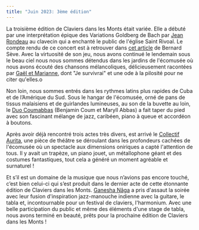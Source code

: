 ```yaml
---
title: "Juin 2023: 3ème édition"
---
```


La troisième édition de Claviers dans les Monts était variée. Elle a débuté par une interprétation épique des Variations Goldberg de Bach par [Jean Rondeau](/artistes/2023/jean-rondeau) au clavecin qui a enchanté le public de l'église Saint Rivoal. Le compte rendu de ce concert est à retrouver dans [cet article](https://www.cairn.info/revue-nouvelle-revue-d-esthetique-2023-2-page-217.htm&wt.src=pdf) de Bernard Sève. Avec la virtuosité de son jeu, nous avons continué le lendemain sous le beau ciel nous nous sommes détendus dans les jardins de l'écomusée où nous avons écouté des chansons mélancoliques, délicieusement racontées par [Gaël et Marianne](/artistes/2023/gael-marianne), dont "Je survivrai" et une ode à la pilosité pour ne citer qu'elles.o

Non loin, nous sommes entrés dans les rythmes latins plus rapides de Cuba et de l’Amérique du Sud. Sous le hangar de l'écomusée, orné de pans de tissus malaisiens et de guirlandes lumineuses, au son de la buvette au loin, le [Duo Coumabbas](/artistes/2023/coumabbas/) (Benjamin Coum et Maryll Abbas) a fait taper du pied avec son fascinant mélange de jazz, caribéen, piano à queue et accordéon à boutons.

Après avoir déjà rencontré trois actes très divers, est arrivé le [Collectif Aurita](/artistes/2023/collectif-aurita), une pièce de théâtre se déroulant dans les profondeurs cachées de l'écomusée où un spectacle aux dimensions oniriques a capté l'attention de tous. Il y avait un trapèze, un piano jouet, un métallophone géant et des costumes fantastiques, tout cela a généré un moment agréable et surnaturel !

Et s’il est un domaine de la musique que nous n’avions pas encore touché, c’est bien celui-ci qui s’est produit dans le dernier acte de cette étonnante édition de Claviers dans les Monts. [Ganesha Nâga](/artistes/2023/ganesha-naga/) a pris d'assaut la soirée avec leur fusion d'inspiration jazz-manouche indienne avec la guitare, le tabla et, incontournable pour un festival de claviers, l'harmonium. Avec une belle participation du public et même des éléments d'une stage de tabla, nous avons terminé en beauté, prêts pour la prochaine édition de Claviers dans les Monts !

